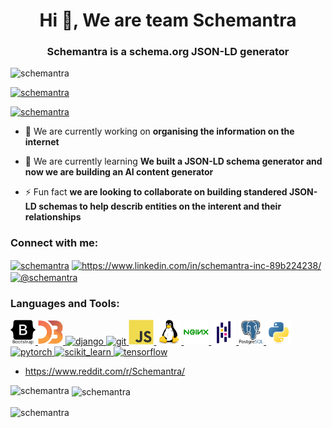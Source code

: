 <h1 align="center">Hi 👋, We are team Schemantra</h1>
<h3 align="center">Schemantra is a schema.org JSON-LD generator</h3>

<p align="left"> <img src="https://komarev.com/ghpvc/?username=schemantra&label=Profile%20views&color=0e75b6&style=flat" alt="schemantra" /> </p>

<p align="left"> <a href="https://github.com/ryo-ma/github-profile-trophy"><img src="https://github-profile-trophy.vercel.app/?username=schemantra" alt="schemantra" /></a> </p>

<p align="left"> <a href="https://twitter.com/schemantra" target="blank"><img src="https://img.shields.io/twitter/follow/schemantra?logo=twitter&style=for-the-badge" alt="schemantra" /></a> </p>

- 🔭 We are currently working on **organising the information on the internet**

- 🌱 We are currently learning **We built a JSON-LD schema generator and now we are building an AI content generator**

- ⚡ Fun fact **we are looking to collaborate on building standered JSON-LD schemas to help describ entities on the interent and their relationships**

<h3 align="left">Connect with me:</h3>
<p align="left">
<a href="https://twitter.com/schemantra" target="blank"><img align="center" src="https://raw.githubusercontent.com/rahuldkjain/github-profile-readme-generator/master/src/images/icons/Social/twitter.svg" alt="schemantra" height="30" width="40" /></a>
<a href="https://linkedin.com/in/https://www.linkedin.com/in/schemantra-inc-89b224238/" target="blank"><img align="center" src="https://raw.githubusercontent.com/rahuldkjain/github-profile-readme-generator/master/src/images/icons/Social/linked-in-alt.svg" alt="https://www.linkedin.com/in/schemantra-inc-89b224238/" height="30" width="40" /></a>
<a href="https://www.youtube.com/c/@schemantra" target="blank"><img align="center" src="https://raw.githubusercontent.com/rahuldkjain/github-profile-readme-generator/master/src/images/icons/Social/youtube.svg" alt="@schemantra" height="30" width="40" /></a>
</p>

<h3 align="left">Languages and Tools:</h3>
<p align="left"> <a href="https://getbootstrap.com" target="_blank" rel="noreferrer"> <img src="https://raw.githubusercontent.com/devicons/devicon/master/icons/bootstrap/bootstrap-plain-wordmark.svg" alt="bootstrap" width="40" height="40"/> </a> <a href="https://d3js.org/" target="_blank" rel="noreferrer"> <img src="https://raw.githubusercontent.com/devicons/devicon/master/icons/d3js/d3js-original.svg" alt="d3js" width="40" height="40"/> </a> <a href="https://www.djangoproject.com/" target="_blank" rel="noreferrer"> <img src="https://cdn.worldvectorlogo.com/logos/django.svg" alt="django" width="40" height="40"/> </a> <a href="https://git-scm.com/" target="_blank" rel="noreferrer"> <img src="https://www.vectorlogo.zone/logos/git-scm/git-scm-icon.svg" alt="git" width="40" height="40"/> </a> <a href="https://developer.mozilla.org/en-US/docs/Web/JavaScript" target="_blank" rel="noreferrer"> <img src="https://raw.githubusercontent.com/devicons/devicon/master/icons/javascript/javascript-original.svg" alt="javascript" width="40" height="40"/> </a> <a href="https://www.linux.org/" target="_blank" rel="noreferrer"> <img src="https://raw.githubusercontent.com/devicons/devicon/master/icons/linux/linux-original.svg" alt="linux" width="40" height="40"/> </a> <a href="https://www.nginx.com" target="_blank" rel="noreferrer"> <img src="https://raw.githubusercontent.com/devicons/devicon/master/icons/nginx/nginx-original.svg" alt="nginx" width="40" height="40"/> </a> <a href="https://pandas.pydata.org/" target="_blank" rel="noreferrer"> <img src="https://raw.githubusercontent.com/devicons/devicon/2ae2a900d2f041da66e950e4d48052658d850630/icons/pandas/pandas-original.svg" alt="pandas" width="40" height="40"/> </a> <a href="https://www.postgresql.org" target="_blank" rel="noreferrer"> <img src="https://raw.githubusercontent.com/devicons/devicon/master/icons/postgresql/postgresql-original-wordmark.svg" alt="postgresql" width="40" height="40"/> </a> <a href="https://www.python.org" target="_blank" rel="noreferrer"> <img src="https://raw.githubusercontent.com/devicons/devicon/master/icons/python/python-original.svg" alt="python" width="40" height="40"/> </a> <a href="https://pytorch.org/" target="_blank" rel="noreferrer"> <img src="https://www.vectorlogo.zone/logos/pytorch/pytorch-icon.svg" alt="pytorch" width="40" height="40"/> </a> <a href="https://scikit-learn.org/" target="_blank" rel="noreferrer"> <img src="https://upload.wikimedia.org/wikipedia/commons/0/05/Scikit_learn_logo_small.svg" alt="scikit_learn" width="40" height="40"/> </a> <a href="https://www.tensorflow.org" target="_blank" rel="noreferrer"> <img src="https://www.vectorlogo.zone/logos/tensorflow/tensorflow-icon.svg" alt="tensorflow" width="40" height="40"/> </a> </p>

- https://www.reddit.com/r/Schemantra/

<p><img align="left" src="https://github-readme-stats.vercel.app/api/top-langs?username=schemantra&show_icons=true&locale=en&layout=compact" alt="schemantra" /></p>

<p>&nbsp;<img align="center" src="https://github-readme-stats.vercel.app/api?username=schemantra&show_icons=true&locale=en" alt="schemantra" /></p>

<p><img align="center" src="https://github-readme-streak-stats.herokuapp.com/?user=schemantra&" alt="schemantra" /></p>

